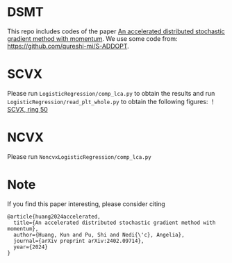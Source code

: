 # DSMT

This repo includes codes of the paper [An accelerated distributed stochastic gradient method with momentum](https://arxiv.org/abs/2402.09714). We use some code from: https://github.com/qureshi-mi/S-ADDOPT.


# SCVX

Please run `LogisticRegression/comp_lca.py` to obtain the results and run `LogisticRegression/read_plt_whole.py` to obtain the following figures:
！[SCVX, ring 50](LogisticRegression/res/cifar10/figs/ring50_10constant_False_shaded_std.pdf)

# NCVX

Please run `NoncvxLogisticRegression/comp_lca.py`

# Note 

If you find this paper interesting, please consider citing 
```
@article{huang2024accelerated,
  title={An accelerated distributed stochastic gradient method with momentum},
  author={Huang, Kun and Pu, Shi and Nedi{\'c}, Angelia},
  journal={arXiv preprint arXiv:2402.09714},
  year={2024}
}
```
